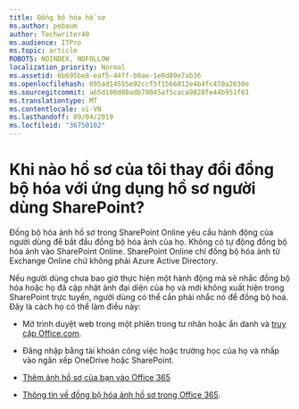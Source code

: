 ```yaml
---
title: Đồng bộ hóa hồ sơ
ms.author: pebaum
author: Techwriter40
ms.audience: ITPro
ms.topic: article
ROBOTS: NOINDEX, NOFOLLOW
localization_priority: Normal
ms.assetid: 6b695be8-eaf5-44ff-b0ae-1e0d89e7ab36
ms.openlocfilehash: 695ad14555e92ccf5f1566012e4b4fc470a2630e
ms.sourcegitcommit: a65d196d00adb70045af5caca9828fe44b951f61
ms.translationtype: MT
ms.contentlocale: vi-VN
ms.lasthandoff: 09/04/2019
ms.locfileid: "36750102"
---
```

# <a name="when-do-my-profile-changes-sync-to-the-sharepoint-user-profile-application"></a>Khi nào hồ sơ của tôi thay đổi đồng bộ hóa với ứng dụng hồ sơ người dùng SharePoint?

Đồng bộ hóa ảnh hồ sơ trong SharePoint Online yêu cầu hành động của người dùng để bắt đầu đồng bộ hóa ảnh của họ. Không có tự động đồng bộ hóa ảnh vào SharePoint Online. SharePoint Online chỉ đồng bộ hóa ảnh từ Exchange Online chứ không phải Azure Active Directory.

Nếu người dùng chưa bao giờ thực hiện một hành động mà sẽ nhắc đồng bộ hóa hoặc họ đã cập nhật ảnh đại diện của họ và mới không xuất hiện trong SharePoint trực tuyến, người dùng có thể cần phải nhắc nó để đồng bộ hoá. Đây là cách họ có thể làm điều này:

- Mở trình duyệt web trong một phiên trong tư nhân hoặc ẩn danh và [truy cập Office.com](http://www.office.com/).

- Đăng nhập bằng tài khoản công việc hoặc trường học của họ và nhấp vào ngăn xếp OneDrive hoặc SharePoint.

- [Thêm ảnh hồ sơ của bạn vào Office 365](https://support.office.com/article/Add-your-profile-photo-to-Office-365-2eaf93fd-b3f1-43b9-9cdc-bdcd548435b7)

- [Thông tin về đồng bộ hóa ảnh hồ sơ trong Office 365](https://support.office.com/article/Information-about-user-profile-synchronization-in-SharePoint-Online-177eb196-5887-43c9-84c3-b98a43d35129).

